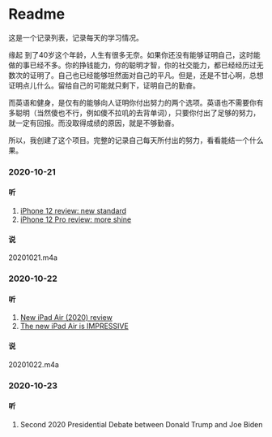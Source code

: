 # Readme
这是一个记录列表，记录每天的学习情况。

缘起
到了40岁这个年龄，人生有很多无奈。如果你还没有能够证明自己，这时能做的事已经不多。你的挣钱能力，你的聪明才智，你的社交能力，都已经经历过无数次的证明了。自己也已经能够坦然面对自己的平凡。但是，还是不甘心啊，总想证明点儿什么。留给自己的可能就只剩下，证明自己的勤奋。

而英语和健身，是仅有的能够向人证明你付出努力的两个选项。英语也不需要你有多聪明（当然傻也不行，例如傻不拉叽的去背单词），只要你付出了足够的努力，就一定有回报。而没取得成绩的原因，就是不够勤奋。

所以，我创建了这个项目。完整的记录自己每天所付出的努力，看看能结一个什么果。

### 2020-10-21

#### 听
1. [iPhone 12 review: new standard](https://www.youtube.com/watch?v=OCnzH7IiHo0&t=56s)
2. [iPhone 12 Pro review: more shine](https://www.youtube.com/watch?v=71m3SDGa220)
#### 说
20201021.m4a

### 2020-10-22
#### 听
1. [New iPad Air (2020) review](https://www.youtube.com/watch?v=EMwrJjyKzR4)
2. [The new iPad Air is IMPRESSIVE](https://www.youtube.com/watch?v=A3gUdaSEI0c)
#### 说
20201022.m4a

### 2020-10-23
#### 听
1. Second 2020 Presidential Debate between Donald Trump and Joe Biden
